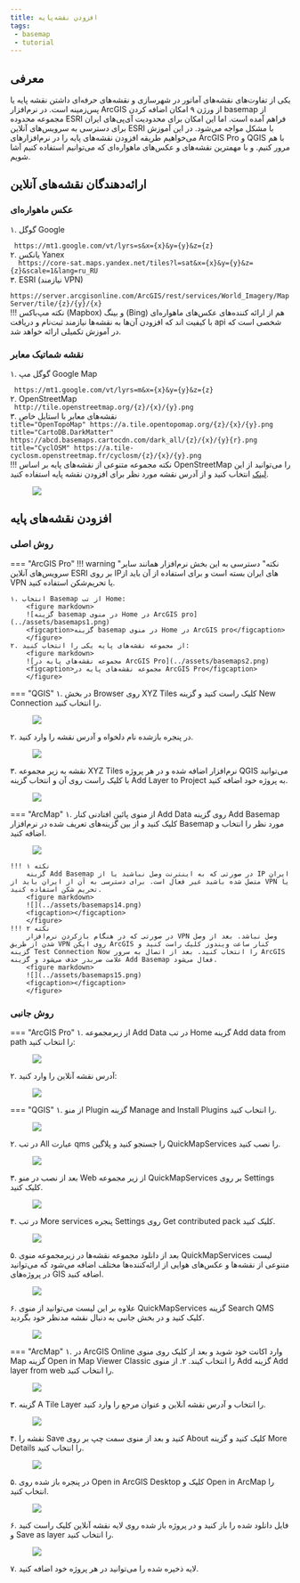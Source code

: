 ```yaml
---
title: افزودن نقشه‌پایه
tags:
 - basemap
 - tutorial
---
```

## معرفی
یکی از تفاوت‌های نقشه‌های آماتور در شهرسازی و نقشه‌های حرفه‌ای داشتن نقشه پایه یا پس‌زمینه است. در نرم‌افزار ArcGIS از ورژن ۹ امکان اضافه کردن basemap از مجموعه محدوده ESRI فراهم آمده است. اما این امکان برای محدودیت آی‌پی‌های ایران برای دسترسی به سرویس‌های آنلاین ESRI با مشکل مواجه می‌شود. در این آموزش می‌خواهیم طریقه افزودن نقشه‌های پایه را در نرم‌افزارهای ArcGIS Pro و QGIS با هم مرور کنیم. و با مهمترین نقشه‌های و عکس‌های ماهواره‌ای که می‌توانیم استفاده کنیم آشا شویم.
## ارائه‌دهندگان نقشه‌های آنلاین
### عکس ماهواره‌ای
۱. گوگل Google
    <div dir="ltr">
    ``` 
    https://mt1.google.com/vt/lyrs=s&x={x}&y={y}&z={z} 
    ```
    </div>
۲. یانکس Yanex
    <div dir="ltr">
    ```  
    https://core-sat.maps.yandex.net/tiles?l=sat&x={x}&y={y}&z={z}&scale=1&lang=ru_RU 
    ```
    </div>
۳. ESRI (نیازمند VPN)
    <div dir="ltr">
    ```  
    https://server.arcgisonline.com/ArcGIS/rest/services/World_Imagery/MapServer/tile/{z}/{y}/{x} 
    ```
    </div>
!!! نکته
    مپ‌باکس (Mapbox) و بینگ (Bing) هم از ارائه کننده‌های عکس‌های ماهواره‌ای با کیفیت اند که افزودن آن‌ها به نقشه‌ها نیازمند ثبت‌نام و دریافت api شخصی است که در آموزش تکمیلی ارائه خواهد شد.
### نقشه شماتیک معابر
۱. گوگل مپ Google Map
    <div dir="ltr">
    ``` 
    https://mt1.google.com/vt/lyrs=m&x={x}&y={y}&z={z} 
    ```
    </div>
۲. OpenStreetMap
    <div dir="ltr">
    ``` 
    http://tile.openstreetmap.org/{z}/{x}/{y}.png 
    ```
    </div>
۳. نقشه‌های معابر با استایل خاص
    <div dir="ltr">
    ``` title="OpenTopoMap"
    https://a.tile.opentopomap.org/{z}/{x}/{y}.png 
    ```
    ``` title="CartoDB.DarkMatter"
    https://abcd.basemaps.cartocdn.com/dark_all/{z}/{x}/{y}{r}.png 
    ```
    ``` title="CyclOSM"
    https://a.tile-cyclosm.openstreetmap.fr/cyclosm/{z}/{x}/{y}.png 
    ```
    </div>
!!! نکته
    مجموعه متنوعی از نقشه‌های پایه بر اساس OpenStreetMap را می‌توانید از این [لینک](https://leaflet-extras.github.io/leaflet-providers/preview/) انتخاب کنید و از آدرس نقشه مورد نظر برای افزودن نقشه پایه استفاده کنید.
        <figure markdown>
        ![](../assets/basemaps22.png)
        <figcaption></figcaption>
        </figure>
## افزودن نقشه‌های پایه
### روش اصلی
=== "ArcGIS Pro"
    !!! warning "نکته"
        دسترسی به این بخش نرم‌افزار همانند سایر سرویس‌های آنلاین ESRI بر روی IPهای ایران بسته است و برای استفاده از آن باید از VPN یا تحریم‌شکن استفاده کنید.

    ۱. انتخاب Basemap از تب Home:
        <figure markdown>
        ![گزینه basemap در منوی Home در ArcGIS pro](../assets/basemaps1.png)
        <figcaption>گزینه basemap در منوی Home در ArcGIS pro</figcaption>
        </figure>
    ۲. از مجموعه‌ نقشه‌های پایه یکی را انتخاب کنید:
        <figure markdown>
        ![مجموعه نقشه‌های پایه در ArcGIS Pro](../assets/basemaps2.png)
        <figcaption>مجموعه نقشه‌های پایه در ArcGIS Pro</figcaption>
        </figure>
=== "QGIS"
    ۱. در بخش Browser  روی XYZ Tiles کلیک راست کنید و گزینه New Connection را انتخاب کنید.
        <figure markdown>
        ![](../assets/basemaps5.png)
        <figcaption></figcaption>
        </figure>
    ۲. در پنجره بازشده نام دلخواه و آدرس نقشه را وارد کنید.
        <figure markdown>
        ![](../assets/basemaps6.png)
        <figcaption></figcaption>
        </figure>
    ۳. نقشه به زیر مجموعه XYZ Tiles نرم‌افزار اضافه شده و در هر پروژه QGIS می‌توانید با کلیک راست روی آن و انتخاب گزینه Add Layer to Project به پروژه خود اضافه کنید.
        <figure markdown>
        ![](../assets/basemaps7.png)
        <figcaption></figcaption>
        </figure>
=== "ArcMap"
    ۱. از منوی پائین افتادنی کنار Add Data روی گزینه Add Basemap کلیک کنید و از بین گزینه‌های تعریف شده در نرم‌افزار Basemap مورد نظر را انتخاب و اضافه کنید.
        <figure markdown>
        ![](../assets/basemaps16.png)
        <figcaption></figcaption>
        </figure>
    
    !!! نکته ۱
        گزینه Add Basemap در صورتی که به اینترنت وصل نباشید یا از IP ایران متصل شده باشید غیر فعال است. برای دسترسی به آن از ایران باید از VPN یا تحریم شکن استفاده کنید. 
        <figure markdown>
        ![](../assets/basemaps14.png)
        <figcaption></figcaption>
        </figure>
    !!! نکته ۲
        در صورتی که در هنگام بازکردن نرم‌افزار VPN وصل نباشد. بعد از وصل شدن از طریق VPN روی ایکن ArcGIS کنار ساعت ویندوز کلیک راست کنید و گزینه Test Connection Now را انتخاب کنید. بعد از اتصال به سرور ArcGIS علامت ضربدر حذف می‌شود و گزینه Add Basemap فعال می‌شود.
        <figure markdown>
        ![](../assets/basemaps15.png)
        <figcaption></figcaption>
        </figure>

### روش جانبی
=== "ArcGIS Pro"
    ۱. از زیرمجموعه Add Data در تب Home گزینه Add data from path را انتخاب کنید:
        <figure markdown>
        ![](../assets/basemaps3.png)
        <figcaption></figcaption>
        </figure>
    ۲. آدرس نقشه آنلاین را وارد کنید:
    <figure markdown>
    ![](../assets/basemaps4.png)
    <figcaption></figcaption>
    </figure>
=== "QGIS"
    ۱. از منو Plugin گزینه Manage and Install Plugins را انتخاب کنید.
    <figure markdown>
    ![](../assets/basemaps8.png)
    <figcaption></figcaption>
    </figure>
    ۲. در تب All عبارت qms را جستجو کنید و پلاگین QuickMapServices را نصب کنید.
    <figure markdown>
    ![](../assets/basemaps9.png)
    <figcaption></figcaption>
    </figure>
    ۳. بعد از نصب در منو Web از زیر مجموعه QuickMapServices بر روی Settings کلیک کنید.
    <figure markdown>
    ![](../assets/basemaps10.png)
    <figcaption></figcaption>
    </figure>
    ۴. در تب More services پنجره Settings روی Get contributed pack کلیک کنید.
    <figure markdown>
    ![](../assets/basemaps11.png)
    <figcaption></figcaption>
    </figure>
    ۵. بعد از دانلود مجموعه نقشه‌ها در زیرمجموعه منوی QuickMapServices لیست متنوعی از نقشه‌ها و عکس‌های هوایی از ارائه‌کننده‌ها مختلف اضافه می‌شود که می‌توانید در پروژه‌های GIS اضافه کنید.
    <figure markdown>
    ![](../assets/basemaps12.png)
    <figcaption></figcaption>
    </figure>
    ۶. علاوه بر این لیست می‌توانید از منوی QuickMapServices گزینه Search QMS کلیک کنید و در بخش جانبی به دنبال نقشه مدنظر خود بگردید.
    <figure markdown>
    ![](../assets/basemaps13.png)
    <figcaption></figcaption>
    </figure>
=== "ArcMap"
    ۱. در ArcGIS Online وارد اکانت خود شوید  و بعد از کلیک روی منوی Map گزینه Open in Map Viewer Classic را انتخاب کیند.
    ۲. از منوی Add گزینه Add layer from web را انتخاب کنید.
    <figure markdown>
    ![](../assets/basemaps17.png)
    <figcaption></figcaption>
    </figure>
    ۳. گزینه A Tile Layer را انتخاب و آدرس نقشه آنلاین و عنوان مرجع را وارد کنید.
    <figure markdown>
    ![](../assets/basemaps18.png)
    <figcaption></figcaption>
    </figure>
    ۴. نقشه را Save کنید و بعد از منوی سمت چپ بر روی   About کلیک کنید و گزینه More Details را انتخاب کنید.
    <figure markdown>
    ![](../assets/basemaps19.png)
    <figcaption></figcaption>
    </figure>
    ۵. در پنجره باز شده روی Open in ArcGIS Desktop کلیک و Open in ArcMap را انتخاب کنید.
    <figure markdown>
    ![](../assets/basemaps20.png)
    <figcaption></figcaption>
    </figure>
    ۶. فایل دانلود شده را باز کنید و در پروژه باز شده روی لایه نقشه آنلاین کلیک راست کنید و Save as layer را انتخاب کنید.
    <figure markdown>
    ![](../assets/basemaps21.png)
    <figcaption></figcaption>
    </figure>
    ۷. لایه ذخیره شده را می‌توانید در هر پروژه خود اضافه کنید.


